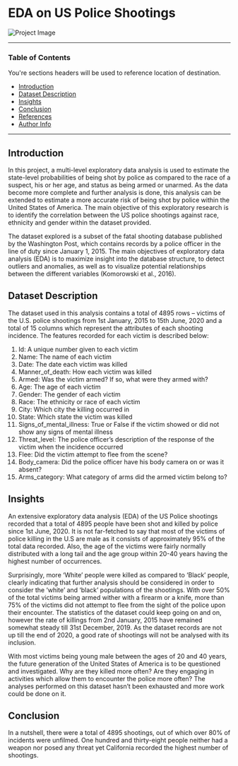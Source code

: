 # EDA on US Police Shootings
 
![Project Image](https://media.parstoday.com/image/4bn4a144eabe14ye08_800C450.jpg)

---

### Table of Contents
You're sections headers will be used to reference location of destination.

- [Introduction](#introduction)
- [Dataset Description](#dataset-description)
- [Insights](#insights)
- [Conclusion](#conclusion)
- [References](#references)
- [Author Info](#author-info)

---

## Introduction
In this project, a multi-level exploratory data analysis is used to estimate the state-level probabilities of being shot by police as compared to the race of a suspect, his or her age, and status as being armed or unarmed. As the data become more complete and further analysis is done, this analysis can be extended to estimate a more accurate risk of being shot by police within the United States of America. The main objective of this exploratory research is to identify the correlation between the US police shootings against race, ethnicity and gender within the dataset provided.

The dataset explored is a subset of the fatal shooting database published by the Washington Post, which contains records by a police officer in the line of duty since January 1, 2015. The main objectives of exploratory data analysis (EDA) is to maximize insight into the database structure, to detect outliers and anomalies, as well as to visualize potential relationships between the different variables (Komorowski et al., 2016).
 
## Dataset Description
The dataset used in this analysis contains a total of 4895 rows – victims of the U.S. police shootings from 1st January, 2015 to 15th June, 2020 and a total of 15 columns which represent the attributes of each shooting incidence. The features recorded for each victim is described below:
1.	Id: A unique number given to each victim
2.	Name: The name of each victim
3.	Date: The date each victim was killed
4.	Manner_of_death: How each victim was killed
5.	Armed: Was the victim armed? If so, what were they armed with?
6.	Age: The age of each victim
7.	Gender: The gender of each victim
8.	Race: The ethnicity or race of each victim
9.	City: Which city the killing occurred in
10.	State: Which state the victim was killed
11.	Signs_of_mental_illness: True or False if the victim showed or did not show any signs of mental illness
12.	Threat_level: The police officer’s description of the response of the victim when the incidence occurred
13.	Flee: Did the victim attempt to flee from the scene?
14.	Body_camera: Did the police officer have his body camera on or was it absent?
15.	Arms_category: What category of arms did the armed victim belong to? 

## Insights
An extensive exploratory data analysis (EDA) of the US Police shootings recorded that a total of 4895 people have been shot and killed by police since 1st June, 2020. It is not far-fetched to say that most of the victims of police killing in the U.S are male as it consists of approximately 95% of the total data recorded. Also, the age of the victims were fairly normally distributed with a long tail and the age group within 20-40 years having the highest number of occurrences.

Surprisingly, more ‘White’ people were killed as compared to ‘Black’ people, clearly indicating that further analysis should be considered in order to consider the ‘white’ and ‘black’ populations of the shootings. With over 50% of the total victims being armed wither with a firearm or a knife, more than 75% of the victims did not attempt to flee from the sight of the police upon their encounter. The statistics of the dataset could keep going on and on, however the rate of killings from 2nd January, 2015 have remained somewhat steady till 31st December, 2019. As the dataset records are not up till the end of 2020, a good rate of shootings will not be analysed with its inclusion.

With most victims being young male between the ages of 20 and 40 years, the future generation of the United States of America is to be questioned and investigated. Why are they killed more often? Are they engaging in activities which allow them to encounter the police more often? The analyses performed on this dataset hasn’t been exhausted and more work could be done on it.


## Conclusion
In a nutshell, there were a total of 4895 shootings, out of which over 80% of incidents were unfilmed. One hundred and thirty-eight people neither had a weapon nor posed any threat yet California recorded the highest number of shootings.
 

